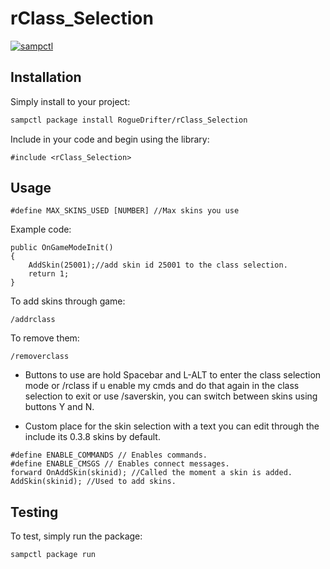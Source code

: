 # rClass_Selection

[![sampctl](https://shields.southcla.ws/badge/sampctl-rClass_Selection-2f2f2f.svg?style=for-the-badge)](https://github.com/RogueDrifter/rClass_Selection)

## Installation

Simply install to your project:

```bash
sampctl package install RogueDrifter/rClass_Selection
```

Include in your code and begin using the library:

```pawn
#include <rClass_Selection>
```

## Usage

```pawn
#define MAX_SKINS_USED [NUMBER] //Max skins you use
```

Example code:
```pawn
public OnGameModeInit() 
{ 
    AddSkin(25001);//add skin id 25001 to the class selection. 
    return 1; 
}  
```

To add skins through game:
```pawn
/addrclass
```
To remove them:
```pawn
/removerclass
```

  - Buttons to use are hold Spacebar and L-ALT to enter the class selection mode or /rclass if u enable my cmds and do that again in the class selection to exit or use /saverskin, you can switch between skins using buttons Y and N.<br/>

 - Custom place for the skin selection with a text you can edit through the include its 0.3.8 skins by default.<br/>

```pawn
#define ENABLE_COMMANDS // Enables commands.
#define ENABLE_CMSGS // Enables connect messages.
forward OnAddSkin(skinid); //Called the moment a skin is added.
AddSkin(skinid); //Used to add skins.
```

## Testing

To test, simply run the package:

```bash
sampctl package run
```
